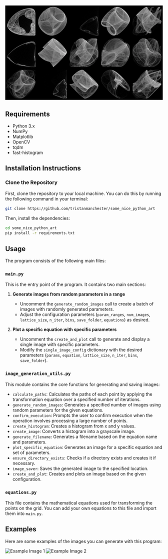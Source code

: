 ![Header Image](example_images/header.png)

## Requirements

- Python 3.x
- NumPy
- Matplotlib
- OpenCV
- tqdm
- fast-histogram

## Installation Instructions

### Clone the Repository

First, clone the repository to your local machine. You can do this by running the following command in your terminal:

```bash
git clone https://github.com/tristanmanchester/some_nice_python_art
```
Then, install the dependencies:
```bash
cd some_nice_python_art
pip install -r requirements.txt
```


## Usage

The program consists of the following main files:

### `main.py`

This is the entry point of the program. It contains two main sections:

1. **Generate images from random parameters in a range**
   - Uncomment the `generate_random_images` call to create a batch of images with randomly generated parameters.
   - Adjust the configuration parameters (`param_ranges`, `num_images`, `lattice_size`, `n_iter`, `bins`, `save_folder`, `equations`) as desired.

2. **Plot a specific equation with specific parameters**
   - Uncomment the `create_and_plot` call to generate and display a single image with specific parameters.
   - Modify the `single_image_config` dictionary with the desired parameters (`params`, `equation`, `lattice_size`, `n_iter`, `bins`, `save_folder`).

### `image_generation_utils.py`

This module contains the core functions for generating and saving images:

- `calculate_paths`: Calculates the paths of each point by applying the transformation equation over a specified number of iterations.
- `generate_random_images`: Generates a specified number of images using random parameters for the given equations.
- `confirm_execution`: Prompts the user to confirm execution when the operation involves processing a large number of points.
- `create_histogram`: Creates a histogram from x and y values.
- `create_image`: Converts a histogram into a grayscale image.
- `generate_filename`: Generates a filename based on the equation name and parameters.
- `plot_specific_equation`: Generates an image for a specific equation and set of parameters.
- `ensure_directory_exists`: Checks if a directory exists and creates it if necessary.
- `image_saver`: Saves the generated image to the specified location.
- `create_and_plot`: Creates and plots an image based on the given configuration.

### `equations.py`

This file contains the mathematical equations used for transforming the points on the grid. You can add your own equations to this file and import them into `main.py`.

## Examples

Here are some examples of the images you can generate with this program:

![Example Image 1](example_images/equation_6_-0.22096307_-0.37125962_0.78463741.png)
![Example Image 2](example_images/equation_7_-0.22096307_-0.37125962_0.78463741.png)
